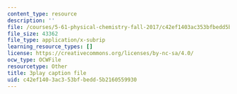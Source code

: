 ```yaml
---
content_type: resource
description: ''
file: /courses/5-61-physical-chemistry-fall-2017/c42ef1403ac353bfbedd5b2160559930_BEs4K6LSGzo.vtt
file_size: 43362
file_type: application/x-subrip
learning_resource_types: []
license: https://creativecommons.org/licenses/by-nc-sa/4.0/
ocw_type: OCWFile
resourcetype: Other
title: 3play caption file
uid: c42ef140-3ac3-53bf-bedd-5b2160559930
---
```

